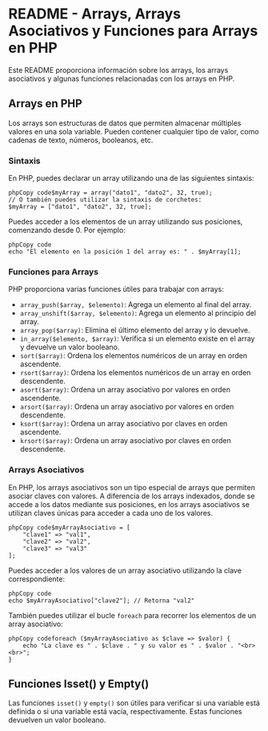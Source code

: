# README - Arrays, Arrays Asociativos y Funciones para Arrays en PHP

Este README proporciona información sobre los arrays, los arrays asociativos y algunas funciones relacionadas con los arrays en PHP.

## Arrays en PHP

Los arrays son estructuras de datos que permiten almacenar múltiples valores en una sola variable. Pueden contener cualquier tipo de valor, como cadenas de texto, números, booleanos, etc.

### Sintaxis

En PHP, puedes declarar un array utilizando una de las siguientes sintaxis:

```
phpCopy code$myArray = array("dato1", "dato2", 32, true);
// O también puedes utilizar la sintaxis de corchetes:
$myArray = ["dato1", "dato2", 32, true];
```

Puedes acceder a los elementos de un array utilizando sus posiciones, comenzando desde 0. Por ejemplo:

```
phpCopy code
echo "El elemento en la posición 1 del array es: " . $myArray[1];
```

### Funciones para Arrays

PHP proporciona varias funciones útiles para trabajar con arrays:

- `array_push($array, $elemento)`: Agrega un elemento al final del array.
- `array_unshift($array, $elemento)`: Agrega un elemento al principio del array.
- `array_pop($array)`: Elimina el último elemento del array y lo devuelve.
- `in_array($elemento, $array)`: Verifica si un elemento existe en el array y devuelve un valor booleano.
- `sort($array)`: Ordena los elementos numéricos de un array en orden ascendente.
- `rsort($array)`: Ordena los elementos numéricos de un array en orden descendente.
- `asort($array)`: Ordena un array asociativo por valores en orden ascendente.
- `arsort($array)`: Ordena un array asociativo por valores en orden descendente.
- `ksort($array)`: Ordena un array asociativo por claves en orden ascendente.
- `krsort($array)`: Ordena un array asociativo por claves en orden descendente.

### Arrays Asociativos

En PHP, los arrays asociativos son un tipo especial de arrays que permiten asociar claves con valores. A diferencia de los arrays indexados, donde se accede a los datos mediante sus posiciones, en los arrays asociativos se utilizan claves únicas para acceder a cada uno de los valores.

```
phpCopy code$myArrayAsociativo = [
    "clave1" => "val1",
    "clave2" => "val2",
    "clave3" => "val3"
];
```

Puedes acceder a los valores de un array asociativo utilizando la clave correspondiente:

```
phpCopy code
echo $myArrayAsociativo["clave2"]; // Retorna "val2"
```

También puedes utilizar el bucle `foreach` para recorrer los elementos de un array asociativo:

```
phpCopy codeforeach ($myArrayAsociativo as $clave => $valor) {
    echo "La clave es " . $clave . " y su valor es " . $valor . "<br><br>";
}
```

## Funciones Isset() y Empty()

Las funciones `isset()` y `empty()` son útiles para verificar si una variable está definida o si una variable está vacía, respectivamente. Estas funciones devuelven un valor booleano.

